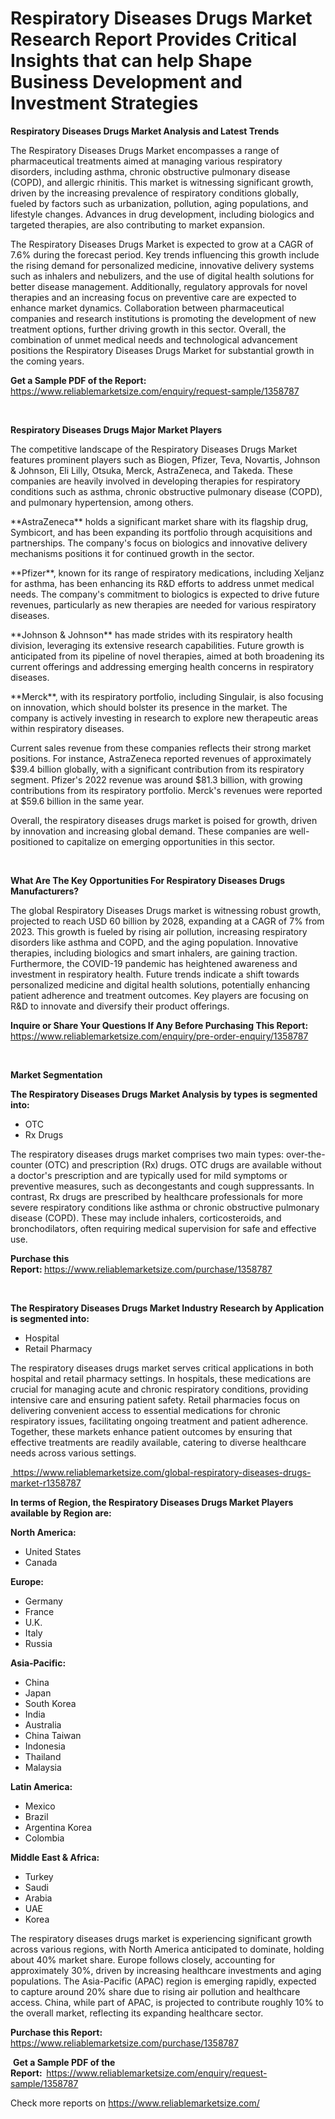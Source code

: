 <p><h1>Respiratory Diseases Drugs Market Research Report Provides Critical Insights that can help Shape Business Development and Investment Strategies</h1></p><p><strong>Respiratory Diseases Drugs Market Analysis and Latest Trends</strong></p>
<p><p>The Respiratory Diseases Drugs Market encompasses a range of pharmaceutical treatments aimed at managing various respiratory disorders, including asthma, chronic obstructive pulmonary disease (COPD), and allergic rhinitis. This market is witnessing significant growth, driven by the increasing prevalence of respiratory conditions globally, fueled by factors such as urbanization, pollution, aging populations, and lifestyle changes. Advances in drug development, including biologics and targeted therapies, are also contributing to market expansion.</p><p>The Respiratory Diseases Drugs Market is expected to grow at a CAGR of 7.6% during the forecast period. Key trends influencing this growth include the rising demand for personalized medicine, innovative delivery systems such as inhalers and nebulizers, and the use of digital health solutions for better disease management. Additionally, regulatory approvals for novel therapies and an increasing focus on preventive care are expected to enhance market dynamics. Collaboration between pharmaceutical companies and research institutions is promoting the development of new treatment options, further driving growth in this sector. Overall, the combination of unmet medical needs and technological advancement positions the Respiratory Diseases Drugs Market for substantial growth in the coming years.</p></p>
<p><strong>Get a Sample PDF of the Report:&nbsp;</strong> <a href="https://www.reliablemarketsize.com/enquiry/request-sample/1358787?utm_campaign=2439&utm_medium=2&utm_source=Github&utm_content=ia&utm_term=22032025&utm_id=respiratory-diseases-drugs">https://www.reliablemarketsize.com/enquiry/request-sample/1358787</a></p>
<p>&nbsp;</p>
<p><strong>Respiratory Diseases Drugs Major Market Players</strong></p>
<p><p>The competitive landscape of the Respiratory Diseases Drugs Market features prominent players such as Biogen, Pfizer, Teva, Novartis, Johnson & Johnson, Eli Lilly, Otsuka, Merck, AstraZeneca, and Takeda. These companies are heavily involved in developing therapies for respiratory conditions such as asthma, chronic obstructive pulmonary disease (COPD), and pulmonary hypertension, among others.</p><p>**AstraZeneca** holds a significant market share with its flagship drug, Symbicort, and has been expanding its portfolio through acquisitions and partnerships. The company's focus on biologics and innovative delivery mechanisms positions it for continued growth in the sector.</p><p>**Pfizer**, known for its range of respiratory medications, including Xeljanz for asthma, has been enhancing its R&D efforts to address unmet medical needs. The company's commitment to biologics is expected to drive future revenues, particularly as new therapies are needed for various respiratory diseases.</p><p>**Johnson & Johnson** has made strides with its respiratory health division, leveraging its extensive research capabilities. Future growth is anticipated from its pipeline of novel therapies, aimed at both broadening its current offerings and addressing emerging health concerns in respiratory diseases.</p><p>**Merck**, with its respiratory portfolio, including Singulair, is also focusing on innovation, which should bolster its presence in the market. The company is actively investing in research to explore new therapeutic areas within respiratory diseases.</p><p>Current sales revenue from these companies reflects their strong market positions. For instance, AstraZeneca reported revenues of approximately $39.4 billion globally, with a significant contribution from its respiratory segment. Pfizer's 2022 revenue was around $81.3 billion, with growing contributions from its respiratory portfolio. Merck's revenues were reported at $59.6 billion in the same year.</p><p>Overall, the respiratory diseases drugs market is poised for growth, driven by innovation and increasing global demand. These companies are well-positioned to capitalize on emerging opportunities in this sector.</p></p>
<p>&nbsp;</p>
<p><strong>What Are The Key Opportunities For Respiratory Diseases Drugs Manufacturers?</strong></p>
<p><p>The global Respiratory Diseases Drugs market is witnessing robust growth, projected to reach USD 60 billion by 2028, expanding at a CAGR of 7% from 2023. This growth is fueled by rising air pollution, increasing respiratory disorders like asthma and COPD, and the aging population. Innovative therapies, including biologics and smart inhalers, are gaining traction. Furthermore, the COVID-19 pandemic has heightened awareness and investment in respiratory health. Future trends indicate a shift towards personalized medicine and digital health solutions, potentially enhancing patient adherence and treatment outcomes. Key players are focusing on R&D to innovate and diversify their product offerings.</p></p>
<p><strong>Inquire or Share Your Questions If Any Before Purchasing This Report:</strong> <a href="https://www.reliablemarketsize.com/enquiry/pre-order-enquiry/1358787?utm_campaign=2439&utm_medium=2&utm_source=Github&utm_content=ia&utm_term=22032025&utm_id=respiratory-diseases-drugs">https://www.reliablemarketsize.com/enquiry/pre-order-enquiry/1358787</a></p>
<p>&nbsp;</p>
<p><strong>Market Segmentation</strong></p>
<p><strong>The Respiratory Diseases Drugs Market Analysis by types is segmented into:</strong></p>
<p><ul><li>OTC</li><li>Rx Drugs</li></ul></p>
<p><p>The respiratory diseases drugs market comprises two main types: over-the-counter (OTC) and prescription (Rx) drugs. OTC drugs are available without a doctor's prescription and are typically used for mild symptoms or preventive measures, such as decongestants and cough suppressants. In contrast, Rx drugs are prescribed by healthcare professionals for more severe respiratory conditions like asthma or chronic obstructive pulmonary disease (COPD). These may include inhalers, corticosteroids, and bronchodilators, often requiring medical supervision for safe and effective use.</p></p>
<p><strong>Purchase this Report:&nbsp;</strong><a href="https://www.reliablemarketsize.com/purchase/1358787?utm_campaign=2439&utm_medium=2&utm_source=Github&utm_content=ia&utm_term=22032025&utm_id=respiratory-diseases-drugs">https://www.reliablemarketsize.com/purchase/1358787</a></p>
<p>&nbsp;</p>
<p><strong>The Respiratory Diseases Drugs Market Industry Research by Application is segmented into:</strong></p>
<p><ul><li>Hospital</li><li>Retail Pharmacy</li></ul></p>
<p><p>The respiratory diseases drugs market serves critical applications in both hospital and retail pharmacy settings. In hospitals, these medications are crucial for managing acute and chronic respiratory conditions, providing intensive care and ensuring patient safety. Retail pharmacies focus on delivering convenient access to essential medications for chronic respiratory issues, facilitating ongoing treatment and patient adherence. Together, these markets enhance patient outcomes by ensuring that effective treatments are readily available, catering to diverse healthcare needs across various settings.</p></p>
<p><a href="https://www.reliablemarketsize.com/global-respiratory-diseases-drugs-market-r1358787?utm_campaign=2439&utm_medium=2&utm_source=Github&utm_content=ia&utm_term=22032025&utm_id=respiratory-diseases-drugs">&nbsp;https://www.reliablemarketsize.com/global-respiratory-diseases-drugs-market-r1358787</a></p>
<p><strong>In terms of Region, the Respiratory Diseases Drugs Market Players available by Region are:</strong></p>
<p>
    <p> <strong> North America: </strong>
        <ul>
            <li>United States</li>
            <li>Canada</li>
        </ul>
        </p> 
    <p> <strong> Europe: </strong>
        <ul>
            <li>Germany</li>
            <li>France</li>
            <li>U.K.</li>
            <li>Italy</li>
            <li>Russia</li>
        </ul>
        </p> 
    <p> <strong> Asia-Pacific: </strong>
        <ul>
            <li>China</li>
            <li>Japan</li>
            <li>South Korea</li>
            <li>India</li>
            <li>Australia</li>
            <li>China Taiwan</li>
            <li>Indonesia</li>
            <li>Thailand</li>
            <li>Malaysia</li>
        </ul>
        </p> 
    <p> <strong> Latin America: </strong>
        <ul>
            <li>Mexico</li>
            <li>Brazil</li>
            <li>Argentina Korea</li>
            <li>Colombia</li>
        </ul>
        </p> 
    <p> <strong> Middle East & Africa: </strong>
        <ul>
            <li>Turkey</li>
            <li>Saudi</li>
            <li>Arabia</li>
            <li>UAE</li>
            <li>Korea</li>
        </ul>
    </p>
    </p>
<p><p>The respiratory diseases drugs market is experiencing significant growth across various regions, with North America anticipated to dominate, holding about 40% market share. Europe follows closely, accounting for approximately 30%, driven by increasing healthcare investments and aging populations. The Asia-Pacific (APAC) region is emerging rapidly, expected to capture around 20% share due to rising air pollution and healthcare access. China, while part of APAC, is projected to contribute roughly 10% to the overall market, reflecting its expanding healthcare sector.</p></p>
<p><strong>Purchase this Report: </strong><a href="https://www.reliablemarketsize.com/purchase/1358787?utm_campaign=2439&utm_medium=2&utm_source=Github&utm_content=ia&utm_term=22032025&utm_id=respiratory-diseases-drugs">https://www.reliablemarketsize.com/purchase/1358787</a></p>
<p>&nbsp;<strong>Get a Sample PDF of the Report:&nbsp;&nbsp;</strong><a href="https://www.reliablemarketsize.com/enquiry/request-sample/1358787?utm_campaign=2439&utm_medium=2&utm_source=Github&utm_content=ia&utm_term=22032025&utm_id=respiratory-diseases-drugs">https://www.reliablemarketsize.com/enquiry/request-sample/1358787</a></p>
<p><strong></strong></p>
<p>Check more reports on <a href="https://www.reliablemarketsize.com/?utm_campaign=2439&utm_medium=2&utm_source=Github&utm_content=ia&utm_term=22032025&utm_id=respiratory-diseases-drugs">https://www.reliablemarketsize.com/</a></p>